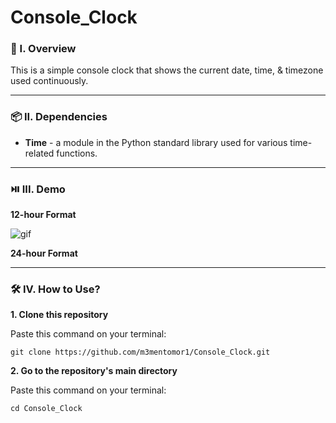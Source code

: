 # Console_Clock

### 🧐 I. Overview
This is a simple console clock that shows the current date, time, & timezone used continuously.

----------------------

### 📦 II. Dependencies
- **Time** - a module in the Python standard library used for various time-related functions.

----------------------

### ⏯️ III. Demo
**12-hour Format**

![gif](https://github.com/m3mentomor1/Console_Clock/assets/95956735/27cc285b-87a2-4533-bd02-b3564ab0f2ce)

**24-hour Format**

----------------------

### 🛠️ IV. How to Use?

**1. Clone this repository**

   Paste this command on your terminal: 
   ```
   git clone https://github.com/m3mentomor1/Console_Clock.git
   ```

**2. Go to the repository's main directory**
   
   Paste this command on your terminal:
   ```
   cd Console_Clock
   ```
